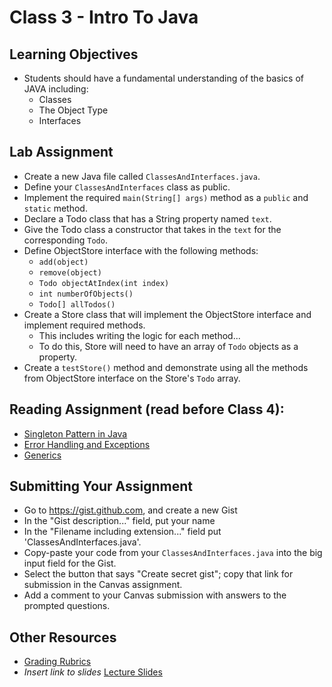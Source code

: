 # Class 3 - Intro To Java  

## Learning Objectives  
* Students should have a fundamental understanding of the basics of JAVA including:  
  * Classes  
  * The Object Type  
  * Interfaces  

## Lab Assignment  
* Create a new Java file called `ClassesAndInterfaces.java`.  
* Define your `ClassesAndInterfaces` class as public.  
* Implement the required `main(String[] args)` method as a `public` and `static` method.  
* Declare a Todo class that has a String property named `text`.  
* Give the Todo class a constructor that takes in the `text` for the corresponding `Todo`.  
* Define ObjectStore interface with the following methods:  
  * `add(object)`  
  * `remove(object)`  
  * `Todo objectAtIndex(int index)`  
  * `int numberOfObjects()`  
  * `Todo[] allTodos()`  
* Create a Store class that will implement the ObjectStore interface and implement required methods.  
  * This includes writing the logic for each method...  
  * To do this, Store will need to have an array of `Todo` objects as a property.  
* Create a `testStore()` method and demonstrate using all the methods from ObjectStore interface on the Store's `Todo` array.  

## Reading Assignment (read **before** Class 4):  
* [Singleton Pattern in Java](https://www.tutorialspoint.com/java/java_using_singleton.htm)  
* [Error Handling and Exceptions](https://www.tutorialspoint.com/java/java_exceptions.htm)  
* [Generics](https://www.tutorialspoint.com/java/java_generics.htm)  

## Submitting Your Assignment  
- Go to https://gist.github.com, and create a new Gist  
- In the "Gist description..." field, put your name  
- In the "Filename including extension..." field put 'ClassesAndInterfaces.java'.  
- Copy-paste your code from your `ClassesAndInterfaces.java` into the big input field for the Gist.  
- Select the button that says "Create secret gist"; copy that link for submission in the Canvas assignment.  
- Add a comment to your Canvas submission with answers to the prompted questions.  

## Other Resources  
* [Grading Rubrics](../../resources/)  
* *Insert link to slides* [Lecture Slides]()  